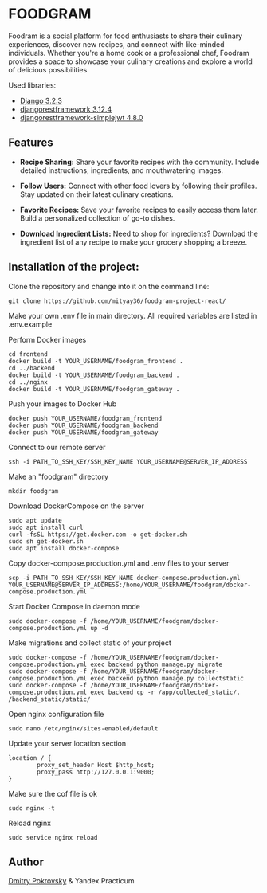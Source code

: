 # FOODGRAM

Foodram is a social platform for food enthusiasts to share their culinary experiences, discover new recipes, and connect with like-minded individuals. Whether you're a home cook or a professional chef, Foodram provides a space to showcase your culinary creations and explore a world of delicious possibilities.


Used libraries:  
- [Django                        3.2.3](https://docs.djangoproject.com/en/3.2/)  
- [djangorestframework           3.12.4](https://www.django-rest-framework.org/)  
- [djangorestframework-simplejwt 4.8.0](https://django-rest-framework-simplejwt.readthedocs.io/)

## Features

- **Recipe Sharing:** Share your favorite recipes with the community. Include detailed instructions, ingredients, and mouthwatering images.

- **Follow Users:** Connect with other food lovers by following their profiles. Stay updated on their latest culinary creations.

- **Favorite Recipes:** Save your favorite recipes to easily access them later. Build a personalized collection of go-to dishes.

- **Download Ingredient Lists:** Need to shop for ingredients? Download the ingredient list of any recipe to make your grocery shopping a breeze.


## Installation of the project:
Clone the repository and change into it on the command line:

	git clone https://github.com/mityay36/foodgram-project-react/

Make your own .env file in main directory. All required variables are listed in .env.example
 
Perform Docker images

  	cd frontend
  	docker build -t YOUR_USERNAME/foodgram_frontend .
  	cd ../backend
  	docker build -t YOUR_USERNAME/foodgram_backend .
  	cd ../nginx
  	docker build -t YOUR_USERNAME/foodgram_gateway . 

Push your images to Docker Hub

  	docker push YOUR_USERNAME/foodgram_frontend
  	docker push YOUR_USERNAME/foodgram_backend
  	docker push YOUR_USERNAME/foodgram_gateway

Connect to our remote server

  	ssh -i PATH_TO_SSH_KEY/SSH_KEY_NAME YOUR_USERNAME@SERVER_IP_ADDRESS 

Make an "foodgram" directory

  	mkdir foodgram

Download DockerCompose on the server

  	sudo apt update
  	sudo apt install curl
  	curl -fsSL https://get.docker.com -o get-docker.sh
  	sudo sh get-docker.sh
  	sudo apt install docker-compose

Copy docker-compose.production.yml and .env files to your server

  	scp -i PATH_TO_SSH_KEY/SSH_KEY_NAME docker-compose.production.yml YOUR_USERNAME@SERVER_IP_ADDRESS:/home/YOUR_USERNAME/foodgram/docker-compose.production.yml

Start Docker Compose in daemon mode

  	sudo docker-compose -f /home/YOUR_USERNAME/foodgram/docker-compose.production.yml up -d

Make migrations and collect static of your project

  	sudo docker-compose -f /home/YOUR_USERNAME/foodgram/docker-compose.production.yml exec backend python manage.py migrate
  	sudo docker-compose -f /home/YOUR_USERNAME/foodgram/docker-compose.production.yml exec backend python manage.py collectstatic
  	sudo docker-compose -f /home/YOUR_USERNAME/foodgram/docker-compose.production.yml exec backend cp -r /app/collected_static/. /backend_static/static/

Open nginx configuration file

  	sudo nano /etc/nginx/sites-enabled/default

Update your server location section

  	location / {
    		proxy_set_header Host $http_host;
    		proxy_pass http://127.0.0.1:9000;
  	}

Make sure the cof file is ok

  	sudo nginx -t

Reload nginx

  	sudo service nginx reload
  

## Author
[Dmitry Pokrovsky](https://github.com/mityay36) & Yandex.Practicum
